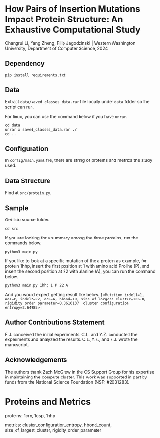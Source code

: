 # How Pairs of Insertion Mutations Impact Protein Structure: An Exhaustive Computational Study
Changrui Li, Yang Zheng, Filip Jagodzinski | Western Washington University, Department of Computer Science, 2024

## Dependency
````
pip install requirements.txt
````

## Data
Extract `data/saved_classes_data.rar` file locally under `data` folder so the script can run.

For linux, you can use the command below if you have `unrar`.
````
cd data
unrar x saved_classes_data.rar ./
cd ..
````

## Configuration
In `config/main.yaml` file, there are string of proteins and metrics the study used.

## Data Structure
Find at `src/protein.py`.

## Sample
Get into source folder.
````
cd src
````
If you are looking for a summary among the three proteins, run the commands below.

````
python3 main.py
````

If you like to look at a specific mutation of the a protein as example, for protein 1hhp, insert the first position at 1 with amino acid Proline (P), and insert the second position at 22 with alanine (A), you can run the command below.

````
python3 main.py 1hhp 1 P 22 A
````

And you would expect getting result like below.
`
[<Mutation indel1=1, aa1=P, indel2=22, aa2=A, hbond=10, size of largest cluster=126.0, rigidity order parameter=0.0616137, cluster configuration entropy=2.64985>]
`

## Author Contributions Statement
F.J. conceived the initial experiments. C.L. and Y.Z. conducted the experiments and analyzed the results. C.L.,Y.Z., and F.J.
wrote the manuscript.

## Acknowledgements
The authors thank Zach McGrew in the CS Support Group for his expertise in maintaining the compute cluster. This work was supported in part by funds from the National Science Foundation (NSF: #2031283).

# Proteins and Metrics

proteins: 
1crn, 1csp, 1hhp

metrics: 
cluster_configuration_entropy,
hbond_count,
size_of_largest_cluster,
rigidity_order_parameter
